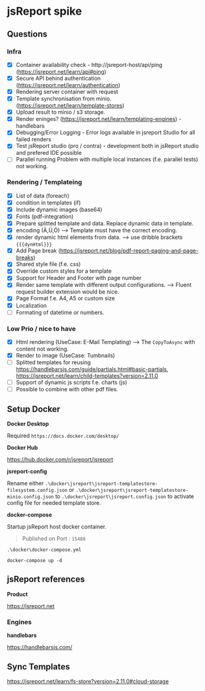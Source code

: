 # jsReport spike

## Questions

### Infra

- [x] Container availability check - http://jsreport-host/api/ping (https://jsreport.net/learn/api#ping)
- [x] Secure API behind authentication (https://jsreport.net/learn/authentication)
- [x] Rendering server container with request
- [x] Template synchronisation from minio. (https://jsreport.net/learn/template-stores)
- [x] Upload result to minio / s3 storage.
- [x] Render eninges? (https://jsreport.net/learn/templating-engines) - handlebars
- [x] Debugging/Error Logging - Error logs available in jsreport Studio for all failed renders
- [x] Test jsReport studio (pro / contra) - development both in jsReport studio and prefered IDE possible
- [ ] Parallel running Problem with multiple local instances (f.e. parallel tests) not working.

### Rendering / Templateing

- [x] List of data (foreach)
- [x] condition in templates (if)
- [x] Include dynamic images (base64)
- [x] Fonts (pdf-integration)
- [x] Prepare splitted template and data. Replace dynamic data in template.
- [x] encoding (Ä,Ü,Ö) --> Template must have the correct encoding.
- [x] render dynamic html elements from data. --> use dribble brackets `{{{dynHtml}}}`
- [x] Add Page break (https://jsreport.net/blog/pdf-report-paging-and-page-breaks)
- [x] Shared style file (f.e. css)
- [x] Override custom styles for a template
- [x] Support for Header and Footer with page number
- [x] Render same template with different output configurations. --> Fluent request builder extension would be nice.
- [x] Page Format f.e. A4, A5 or custom size
- [x] Localization
- [ ] Formating of datetime or numbers.

### Low Prio / nice to have

- [x] Html rendering (UseCase: E-Mail Templating) --> The `CopyToAsync` with content not working.
- [x] Render to image (UseCase: Tumbnails)
- [ ] Splitted templates for reusing https://handlebarsjs.com/guide/partials.html#basic-partials, https://jsreport.net/learn/child-templates?version=2.11.0
- [ ] Support of dynamic js scripts f.e. charts (js)
- [ ] Possible to combine with other pdf files.

## Setup Docker

**Docker Desktop**

Required `https://docs.docker.com/desktop/`

**Docker Hub**

https://hub.docker.com/r/jsreport/jsreport

**jsreport-config**

Rename either `.\docker\jsreport\jsreport-templatestore-filesystem.config.json` or `.\docker\jsreport\jsreport-templatestore-minio.config.json`
to `.\docker\jsreport\jsreport.config.json` to activate config file for needed template store.

**docker-compose**

Startup jsReport host docker container.

> Published on Port : `15488`

`.\docker\docker-compose.yml`

```
docker-compose up -d
```

## jsReport references

**Product**

https://jsreport.net

### Engines

**handlebars**

https://handlebarsjs.com/

## Sync Templates

https://jsreport.net/learn/fs-store?version=2.11.0#cloud-storage
